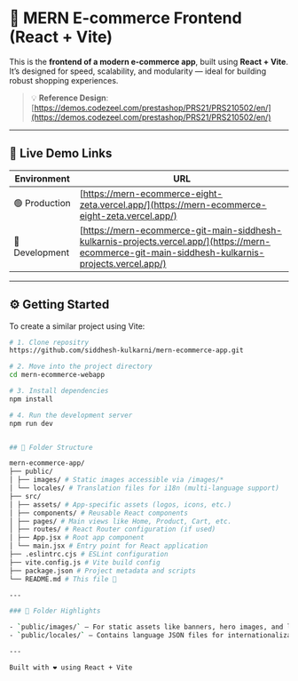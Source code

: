 # 🛒 MERN E-commerce Frontend (React + Vite)

This is the **frontend of a modern e-commerce app**, built using **React + Vite**. It’s designed for speed, scalability, and modularity — ideal for building robust shopping experiences.

> 💡 **Reference Design**:  
> [https://demos.codezeel.com/prestashop/PRS21/PRS210502/en/](https://demos.codezeel.com/prestashop/PRS21/PRS210502/en/)

---

## 🔗 Live Demo Links

| Environment | URL                                                                 |
|-------------|----------------------------------------------------------------------|
| 🟢 Production | [https://mern-ecommerce-eight-zeta.vercel.app/](https://mern-ecommerce-eight-zeta.vercel.app/) |
| 🧪 Development | [https://mern-ecommerce-git-main-siddhesh-kulkarnis-projects.vercel.app/](https://mern-ecommerce-git-main-siddhesh-kulkarnis-projects.vercel.app/) |

---

## ⚙️ Getting Started

To create a similar project using Vite:

```bash
# 1. Clone repositry
https://github.com/siddhesh-kulkarni/mern-ecommerce-app.git

# 2. Move into the project directory
cd mern-ecommerce-webapp

# 3. Install dependencies
npm install

# 4. Run the development server
npm run dev


## 🧱 Folder Structure

mern-ecommerce-app/
├── public/
│ ├── images/ # Static images accessible via /images/*
│ └── locales/ # Translation files for i18n (multi-language support)
├── src/
│ ├── assets/ # App-specific assets (logos, icons, etc.)
│ ├── components/ # Reusable React components
│ ├── pages/ # Main views like Home, Product, Cart, etc.
│ ├── routes/ # React Router configuration (if used)
│ ├── App.jsx # Root app component
│ └── main.jsx # Entry point for React application
├── .eslintrc.cjs # ESLint configuration
├── vite.config.js # Vite build config
├── package.json # Project metadata and scripts
└── README.md # This file 📘

---

### 📁 Folder Highlights

- `public/images/` – For static assets like banners, hero images, and logos that don’t change often.
- `public/locales/` – Contains language JSON files for internationalization (e.g., `en.json`, `mr.json`). Useful with libraries like `i18next`.

---

Built with ❤️ using React + Vite
